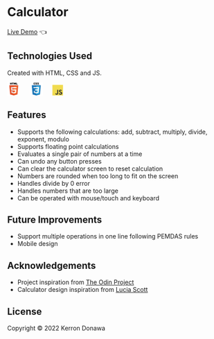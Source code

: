 # Calculator

[Live Demo](https://kdonawa.github.io/calculator/) :point_left:

## Technologies Used

Created with HTML, CSS and JS.
<div>
  <img src="https://raw.githubusercontent.com/devicons/devicon/master/icons/html5/html5-original-wordmark.svg" alt="html5" width="30" height="30"/>
  &emsp;
  <img src="https://raw.githubusercontent.com/devicons/devicon/master/icons/css3/css3-original-wordmark.svg" alt="css3" width="30" height="30"/>
  &emsp;
  <img src="https://raw.githubusercontent.com/devicons/devicon/master/icons/javascript/javascript-original.svg" alt="javascript" width="25" height="25"/>
</div>




## Features

* Supports the following calculations: add, subtract, multiply, divide, exponent, modulo
* Supports floating point calculations
* Evaluates a single pair of numbers at a time
* Can undo any button presses
* Can clear the calculator screen to reset calculation
* Numbers are rounded when too long to fit on the screen
* Handles divide by 0 error
* Handles numbers that are too large
* Can be operated with mouse/touch and keyboard

## Future Improvements

* Support multiple operations in one line following PEMDAS rules
* Mobile design


## Acknowledgements

* Project inspiration from [The Odin Project](https://www.theodinproject.com/home)
* Calculator design inspiration from  [Lucia Scott](https://dribbble.com/shots/14709020-Calculator)

## License

Copyright &copy; 2022 Kerron Donawa
